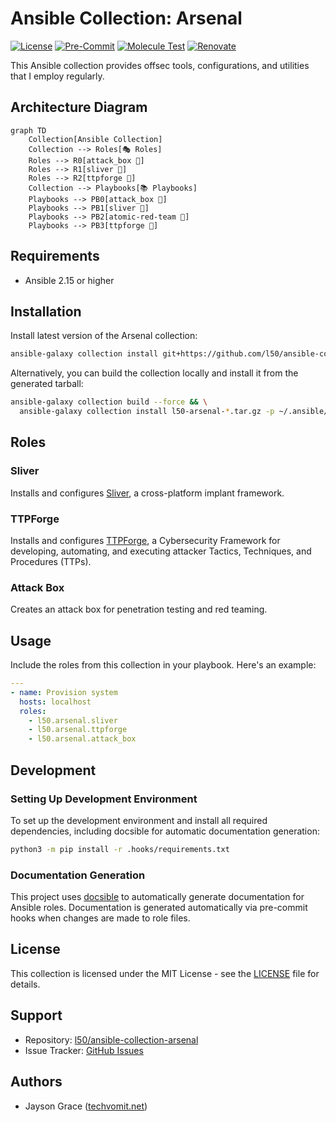 # Ansible Collection: Arsenal

[![License](https://img.shields.io/github/license/l50/ansible-collection-arsenal?label=License&style=flat&color=blue&logo=github)](https://github.com/l50/ansible-collection-arsenal/blob/main/LICENSE)
[![Pre-Commit](https://github.com/l50/ansible-collection-arsenal/actions/workflows/pre-commit.yaml/badge.svg)](https://github.com/l50/ansible-collection-arsenal/actions/workflows/pre-commit.yaml)
[![Molecule Test](https://github.com/l50/ansible-collection-arsenal/actions/workflows/molecule.yaml/badge.svg)](https://github.com/l50/ansible-collection-arsenal/actions/workflows/molecule.yaml)
[![Renovate](https://github.com/l50/ansible-collection-arsenal/actions/workflows/renovate.yaml/badge.svg)](https://github.com/l50/ansible-collection-arsenal/actions/workflows/renovate.yaml)

This Ansible collection provides offsec tools, configurations, and utilities
that I employ regularly.

## Architecture Diagram

```mermaid
graph TD
    Collection[Ansible Collection]
    Collection --> Roles[🎭 Roles]
    Roles --> R0[attack_box 🧪]
    Roles --> R1[sliver 🧪]
    Roles --> R2[ttpforge 🧪]
    Collection --> Playbooks[📚 Playbooks]
    Playbooks --> PB0[attack_box 🧪]
    Playbooks --> PB1[sliver 🧪]
    Playbooks --> PB2[atomic-red-team 🧪]
    Playbooks --> PB3[ttpforge 🧪]
```

## Requirements

- Ansible 2.15 or higher

## Installation

Install latest version of the Arsenal collection:

```bash
ansible-galaxy collection install git+https://github.com/l50/ansible-collection-arsenal.git,main
```

Alternatively, you can build the collection locally and install it from
the generated tarball:

```bash
ansible-galaxy collection build --force && \
  ansible-galaxy collection install l50-arsenal-*.tar.gz -p ~/.ansible/collections --force --pre
```

## Roles

### Sliver

Installs and configures [Sliver](https://github.com/BishopFox/sliver), a
cross-platform implant framework.

### TTPForge

Installs and configures [TTPForge](https://github.com/facebookincubator/TTPForge),
a Cybersecurity Framework for developing, automating, and executing attacker
Tactics, Techniques, and Procedures (TTPs).

### Attack Box

Creates an attack box for penetration testing and red teaming.

## Usage

Include the roles from this collection in your playbook. Here's an example:

```yaml
---
- name: Provision system
  hosts: localhost
  roles:
    - l50.arsenal.sliver
    - l50.arsenal.ttpforge
    - l50.arsenal.attack_box
```

## Development

### Setting Up Development Environment

To set up the development environment and install all required dependencies,
including docsible for automatic documentation generation:

```bash
python3 -m pip install -r .hooks/requirements.txt
```

### Documentation Generation

This project uses [docsible](https://github.com/docsible/docsible) to automatically
generate documentation for Ansible roles. Documentation is generated automatically
via pre-commit hooks when changes are made to role files.

## License

This collection is licensed under the MIT License - see the [LICENSE](LICENSE)
file for details.

## Support

- Repository: [l50/ansible-collection-arsenal](http://github.com/l50/ansible-collection-arsenal)
- Issue Tracker: [GitHub Issues](https://github.com/l50/ansible-collection-arsenal/issues)

## Authors

- Jayson Grace ([techvomit.net](https://techvomit.net))
